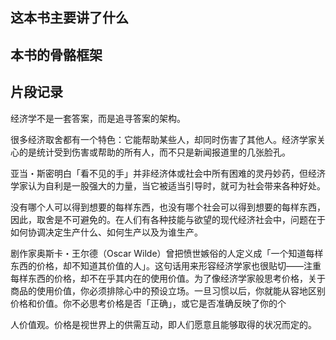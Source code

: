
## 这本书主要讲了什么


## 本书的骨骼框架


## 片段记录

经济学不是一套答案，而是追寻答案的架构。

很多经济取舍都有一个特色：它能帮助某些人，却同时伤害了其他人。经济学家关心的是统计受到伤害或帮助的所有人，而不只是新闻报道里的几张脸孔。


亚当・斯密明白「看不见的手」并非经济体或社会中所有困难的灵丹妙药，但经济学家认为自利是一股强大的力量，当它被适当引导时，就可为社会带来各种好处。



没有哪个人可以得到想要的每样东西，也没有哪个社会可以得到想要的每样东西，因此，取舍是不可避免的。在人们有各种技能与欲望的现代经济社会中，问题在于如何协调决定生产什么、如何生产以及为谁生产。



剧作家奥斯卡・王尔德（Oscar Wilde）曾把愤世嫉俗的人定义成「一个知道每样东西的价格，却不知道其价值的人」。这句话用来形容经济学家也很贴切——注重每样东西的价格，却不在乎其内在的使用价值。为了像经济学家般思考价格，关于商品的使用价值，你必须排除心中的预设立场。一旦习惯以后，你就能从容地区别价格和价值。你不必思考价格是否「正确」，或它是否准确反映了你的个


人价值观。价格是视世界上的供需互动，即人们愿意且能够取得的状况而定的。